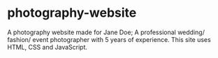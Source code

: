 # photography-website

A photography website made for Jane Doe; A professional wedding/ fashion/ event photographer with 5 years of experience.
This site uses HTML, CSS and JavaScript.
